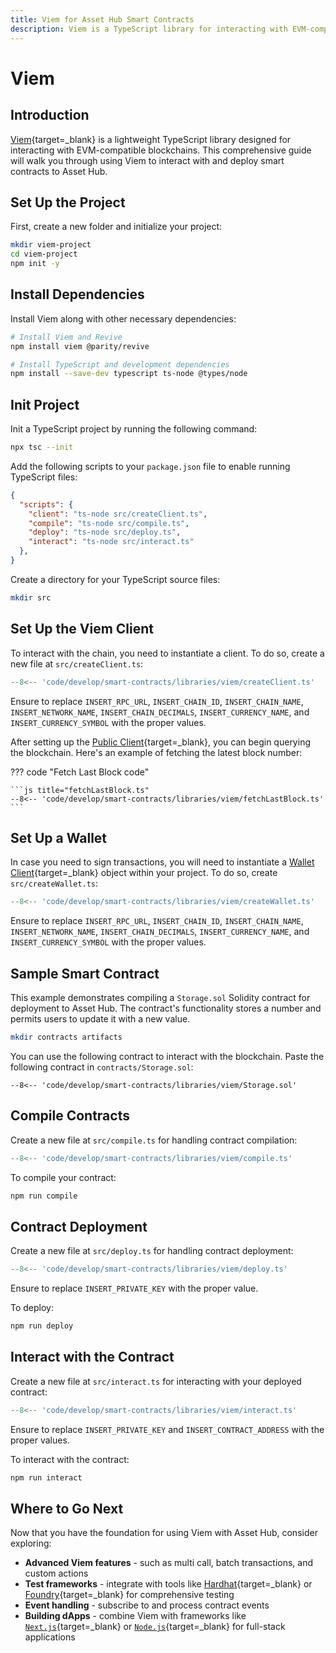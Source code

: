 ```yaml
---
title: Viem for Asset Hub Smart Contracts
description: Viem is a TypeScript library for interacting with EVM-compatible chains. This guide covers using Viem to deploy and interact with smart contracts on Asset Hub.
---
```


# Viem

## Introduction

[Viem](https://viem.sh/){target=\_blank} is a lightweight TypeScript library designed for interacting with EVM-compatible blockchains. This comprehensive guide will walk you through using Viem to interact with and deploy smart contracts to Asset Hub.

## Set Up the Project

First, create a new folder and initialize your project:

```bash
mkdir viem-project
cd viem-project
npm init -y
```

## Install Dependencies

Install Viem along with other necessary dependencies:

```bash
# Install Viem and Revive
npm install viem @parity/revive

# Install TypeScript and development dependencies
npm install --save-dev typescript ts-node @types/node
```

## Init Project

Init a TypeScript project by running the following command:

```bash
npx tsc --init
```

Add the following scripts to your `package.json` file to enable running TypeScript files:

```json
{
  "scripts": {
    "client": "ts-node src/createClient.ts",
    "compile": "ts-node src/compile.ts",
    "deploy": "ts-node src/deploy.ts",
    "interact": "ts-node src/interact.ts"
  },
}
```

Create a directory for your TypeScript source files:

```bash
mkdir src
```

## Set Up the Viem Client

To interact with the chain, you need to instantiate a client. To do so, create a new file at `src/createClient.ts`:

```typescript title="createClient.ts"
--8<-- 'code/develop/smart-contracts/libraries/viem/createClient.ts'
```

Ensure to replace `INSERT_RPC_URL`, `INSERT_CHAIN_ID`, `INSERT_CHAIN_NAME`, `INSERT_NETWORK_NAME`, `INSERT_CHAIN_DECIMALS`, `INSERT_CURRENCY_NAME`, and `INSERT_CURRENCY_SYMBOL` with the proper values.

After setting up the [Public Client](https://viem.sh/docs/clients/public#public-client){target=\_blank}, you can begin querying the blockchain. Here's an example of fetching the latest block number:


??? code "Fetch Last Block code"

    ```js title="fetchLastBlock.ts"
    --8<-- 'code/develop/smart-contracts/libraries/viem/fetchLastBlock.ts'
    ```

## Set Up a Wallet

In case you need to sign transactions, you will need to instantiate a [Wallet Client](https://viem.sh/docs/clients/wallet#wallet-client){target=\_blank} object within your project. To do so, create `src/createWallet.ts`:

```typescript title="createWallet.ts"
--8<-- 'code/develop/smart-contracts/libraries/viem/createWallet.ts'
```

Ensure to replace `INSERT_RPC_URL`, `INSERT_CHAIN_ID`, `INSERT_CHAIN_NAME`, `INSERT_NETWORK_NAME`, `INSERT_CHAIN_DECIMALS`, `INSERT_CURRENCY_NAME`, and `INSERT_CURRENCY_SYMBOL` with the proper values.

## Sample Smart Contract

This example demonstrates compiling a `Storage.sol` Solidity contract for deployment to Asset Hub. The contract's functionality stores a number and permits users to update it with a new value.

```bash
mkdir contracts artifacts
```

You can use the following contract to interact with the blockchain. Paste the following contract in `contracts/Storage.sol`:

```solidity title="Storage.sol"
--8<-- 'code/develop/smart-contracts/libraries/viem/Storage.sol'
```

## Compile Contracts

Create a new file at `src/compile.ts` for handling contract compilation:

```typescript title="compile.ts"
--8<-- 'code/develop/smart-contracts/libraries/viem/compile.ts'
```

To compile your contract:

```bash
npm run compile
```

## Contract Deployment


Create a new file at `src/deploy.ts` for handling contract deployment:

```typescript title="deploy.ts"
--8<-- 'code/develop/smart-contracts/libraries/viem/deploy.ts'
```

Ensure to replace `INSERT_PRIVATE_KEY` with the proper value.

To deploy:

```bash
npm run deploy
```

## Interact with the Contract

Create a new file at `src/interact.ts` for interacting with your deployed contract:

```typescript title="interact.ts"
--8<-- 'code/develop/smart-contracts/libraries/viem/interact.ts'
```

Ensure to replace `INSERT_PRIVATE_KEY` and `INSERT_CONTRACT_ADDRESS` with the proper values.

To interact with the contract:

```bash
npm run interact
```

## Where to Go Next

Now that you have the foundation for using Viem with Asset Hub, consider exploring:

- **Advanced Viem features** - such as multi call, batch transactions, and custom actions
- **Test frameworks** - integrate with tools like [Hardhat](https://hardhat.org/){target=\_blank} or [Foundry](https://book.getfoundry.sh/){target=\_blank} for comprehensive testing
- **Event handling** - subscribe to and process contract events
- **Building dApps** - combine Viem with frameworks like [`Next.js`](https://nextjs.org/docs){target=\_blank} or [`Node.js`](https://nodejs.org/en){target=\_blank} for full-stack applications